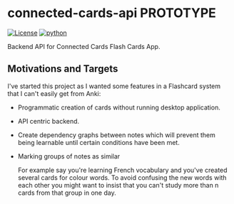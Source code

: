 # connected-cards-api PROTOTYPE

[![License](https://img.shields.io/badge/License-MIT-blue.svg)](https://opensource.org/licenses/MIT)
[![python](https://img.shields.io/badge/python-3.7-blue.svg)]()

Backend API for Connected Cards Flash Cards App.

## Motivations and Targets
I've started this project as I wanted some features in a Flashcard system that I can't easily get from Anki:
- Programmatic creation of cards without running desktop application.
- API centric backend.
- Create dependency graphs between notes which will prevent them being learnable until certain conditions have been met.
- Marking groups of notes as similar

  For example say you're learning French vocabulary and you've created several cards for colour words. To avoid confusing the new words with each other you might want to insist that you can't study more than n cards from that group in one day.